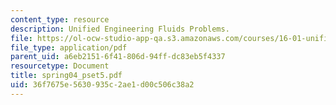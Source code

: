 ```yaml
---
content_type: resource
description: Unified Engineering Fluids Problems.
file: https://ol-ocw-studio-app-qa.s3.amazonaws.com/courses/16-01-unified-engineering-i-ii-iii-iv-fall-2005-spring-2006/36f7675e5630935c2ae1d00c506c38a2_spring04_pset5.pdf
file_type: application/pdf
parent_uid: a6eb2151-6f41-806d-94ff-dc83eb5f4337
resourcetype: Document
title: spring04_pset5.pdf
uid: 36f7675e-5630-935c-2ae1-d00c506c38a2
---
```


